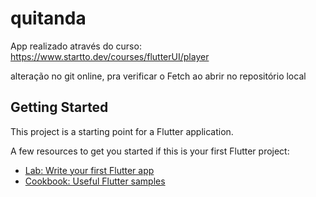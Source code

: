 # quitanda
App realizado através do curso:
https://www.startto.dev/courses/flutterUI/player

alteração no git online, pra verificar o Fetch ao abrir no repositório local

## Getting Started

This project is a starting point for a Flutter application.

A few resources to get you started if this is your first Flutter project:

- [Lab: Write your first Flutter app](https://flutter.dev/docs/get-started/codelab)
- [Cookbook: Useful Flutter samples](https://flutter.dev/docs/cookbook)
